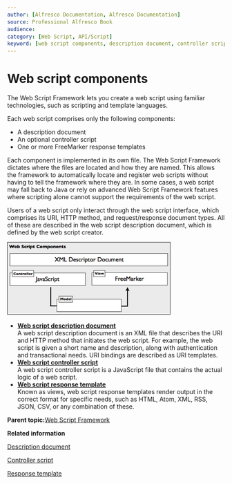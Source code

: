 ```yaml
---
author: [Alfresco Documentation, Alfresco Documentation]
source: Professional Alfresco Book
audience: 
category: [Web Script, API/Script]
keyword: [web script components, description document, controller script, response template]
---
```


# Web script components

The Web Script Framework lets you create a web script using familiar technologies, such as scripting and template languages.

Each web script comprises only the following components:

-   A description document
-   An optional controller script
-   One or more FreeMarker response templates

Each component is implemented in its own file. The Web Script Framework dictates where the files are located and how they are named. This allows the framework to automatically locate and register web scripts without having to tell the framework where they are. In some cases, a web script may fall back to Java or rely on advanced Web Script Framework features where scripting alone cannot support the requirements of the web script.

Users of a web script only interact through the web script interface, which comprises its URI, HTTP method, and request/response document types. All of these are described in the web script description document, which is defined by the web script creator.

![](../images/9-1.png)

-   **[Web script description document](../concepts/ws-desc-doc.md)**  
A web script description document is an XML file that describes the URI and HTTP method that initiates the web script. For example, the web script is given a short name and description, along with authentication and transactional needs. URI bindings are described as URI templates.
-   **[Web script controller script](../concepts/ws-controll-script.md)**  
A web script controller script is a JavaScript file that contains the actual logic of a web script.
-   **[Web script response template](../concepts/ws-resp-template.md)**  
Known as views, web script response templates render output in the correct format for specific needs, such as HTML, Atom, XML, RSS, JSON, CSV, or any combination of these.

**Parent topic:**[Web Script Framework](../concepts/ws-framework.md)

**Related information**  


[Description document](ws-desc-doc.md)

[Controller script](ws-controll-script.md)

[Response template](ws-resp-template.md)

